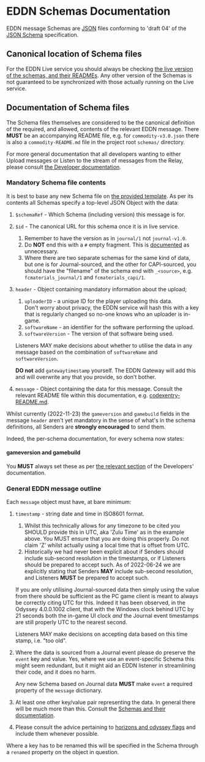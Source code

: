 # EDDN Schemas Documentation

EDDN message Schemas are [JSON](https://www.json.org/json-en.html) files
conforming to 'draft 04' of the [JSON Schema](https://json-schema.org/)
specification.

## Canonical location of Schema files

For the EDDN Live service you should always be checking
[the live version of the schemas, and their READMEs](https://github.com/EDCD/EDDN/tree/live/schemas).
Any other version of the Schemas is not guaranteed to be synchronized with
those actually running on the Live service.

## Documentation of Schema files

The Schema files themselves are considered to be the canonical definition of
the required, and allowed, contents of the relevant EDDN message.  There
**MUST** be an accompanying README file, e.g. for `commodity-v3.0.json` there
is also a `commodity-README.md` file in the project root `schemas/` directory.

For more general documentation that all developers wanting to either Upload
messages or Listen to the stream of messages from the Relay, please consult
[the Developer documentation](../docs/Developers.md).

### Mandatory Schema file contents

It is best to base any new Schema file on
[the provided template](./TEMPLATES/journalevent-v1.0.json).  As per its
contents all Schemas specify a top-level JSON Object with the data:

1. `$schemaRef` - Which Schema (including version) this message is for.
2. `$id` - The canonical URL for this schema once it is in live service.
   1. Remember to have the version as in `journal/1` not `journal-v1.0`.
   2. Do **NOT** end this with a `#` empty fragment.  This is
  [documented](https://json-schema.org/draft/2020-12/json-schema-core.html#section-8.2.1)
  as unnecessary.
   3. Where there are two separate schemas for the same kind of data, but one
     is for Journal-sourced, and the other for CAPI-sourced, you should have
     the "filename" of the schema end with `_<source>`, e.g.
     `fcmaterials_journal/1` and `fcmaterials_capi/1`.
3. `header` - Object containing mandatory information about the upload;
    1. `uploaderID` - a unique ID for the player uploading this data.  
       Don't worry about privacy, the EDDN service will hash this with a key
       that is regularly changed so no-one knows who an uploader is in-game.
    2. `softwareName` - an identifier for the software performing the upload.
    3. `softwareVersion` - The version of that software being used.

   Listeners MAY make decisions about whether to utilise the data in any
   message based on the combination of `softwareName` and `softwareVersion`.

   **DO not** add `gatewaytimestamp` yourself. The EDDN Gateway will add
   this and will overwrite any that you provide, so don't bother.
4. `message` - Object containing the data for this message. Consult the
   relevant README file within this documentation, e.g.
   [codexentry-README.md](./codexentry-README.md).

Whilst currently (2022-11-23) the `gameversion` and `gamebuild` fields in the
message `header` aren't yet mandatory in the sense of what's in the schema
definitions, all Senders are **strongly encouraged** to send them.

Indeed, the per-schema documentation, for every schema now states:

#### gameversion and gamebuild
You **MUST** always set these as per [the relevant section](../docs/Developers.md#gameversions-and-gamebuild)
of the Developers' documentation.

### General EDDN message outline

Each `message` object must have, at bare minimum:

1. `timestamp` - string date and time in ISO8601 format. 
    1. Whilst this technically allows for any timezone to be cited you SHOULD
      provide this in UTC, aka 'Zulu Time' as in the example above.
      You MUST ensure that you are doing this properly. 
      Do not claim 'Z' whilst actually using a local time that is offset from
      UTC.
    2. Historically we had never been explicit about if Senders should include
      sub-second resolution in the timestamps, or if Listeners should be
      prepared to accept such.  As of 2022-06-24 we are explicitly stating that
      Senders **MAY** include sub-second resolution, and Listeners **MUST**
      be prepared to accept such.

   If you are only utilising Journal-sourced data then simply using the
   value from there should be sufficient as the PC game client is meant to
   always be correctly citing UTC for this.  Indeed it has been observed,
   in the Odyssey 4.0.0.1002 client, that with the Windows clock behind UTC
   by 21 seconds both the in-game UI clock *and* the Journal event
   timestamps are still properly UTC to the nearest second.

   Listeners MAY make decisions on accepting data based on this time stamp,
   i.e. "too old".
2. Where the data is sourced from a Journal event please do preserve the
   `event` key and value.  Yes, where we use an event-specific Schema this
   might seem redundant, but it might aid an EDDN listener in streamlining
   their code, and it does no harm.

   Any new Schema based on Journal data **MUST** make `event` a required
   property of the `message` dictionary.
3. At least one other key/value pair representing the data. In general there
   will be much more than this. Consult the
   [Schemas and their documentation](./).

4. Please consult the advice pertaining to
   [horizons and odyssey flags](../docs/Developers.md#horizons-and-odyssey-flags) and include them
   whenever possible.

Where a key has to be renamed this will be specified in the Schema through a
`renamed` property on the object in question.
